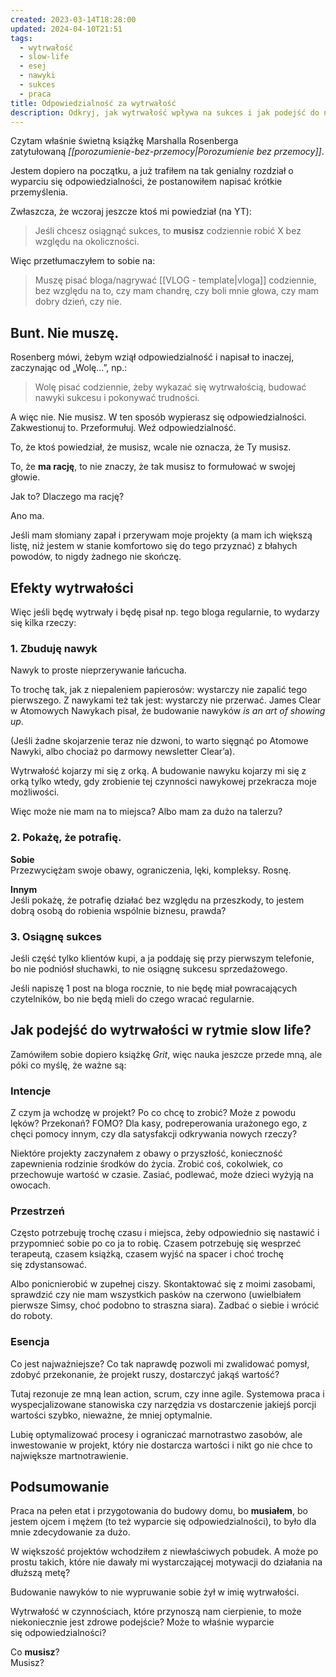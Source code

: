 ```yaml
---
created: 2023-03-14T18:28:00
updated: 2024-04-10T21:51
tags:
  - wytrwałość
  - slow-life
  - esej
  - nawyki
  - sukces
  - praca
title: Odpowiedzialność za wytrwałość
description: Odkryj, jak wytrwałość wpływa na sukces i jak podejść do niej w rytmie slow life. Dowiedz się, jak zbudować nawyki sukcesu i pokonać przeszkody na drodze do osiągnięcia celów.
---
```

Czytam właśnie świetną książkę Marshalla Rosenberga zatytułowaną _[[porozumienie-bez-przemocy|Porozumienie bez przemocy]]_.

Jestem dopiero na początku, a już trafiłem na tak genialny rozdział o wyparciu się odpowiedzialności, że postanowiłem napisać krótkie przemyślenia.

Zwłaszcza, że wczoraj jeszcze ktoś mi powiedział (na YT):

> Jeśli chcesz osiągnąć sukces, to **musisz** codziennie robić X bez względu na okoliczności.

Więc przetłumaczyłem to sobie na:

> Muszę pisać bloga/nagrywać [[VLOG - template|vloga]] codziennie, bez względu na to, czy mam chandrę, czy boli mnie głowa, czy mam dobry dzień, czy nie.

## Bunt. Nie muszę.

Rosenberg mówi, żebym wziął odpowiedzialność i napisał to inaczej, zaczynając od „Wolę…”, np.:

> Wolę pisać codziennie, żeby wykazać się wytrwałością, budować nawyki sukcesu i pokonywać trudności.

A więc nie. Nie musisz. W ten sposób wypierasz się odpowiedzialności. Zakwestionuj to. Przeformułuj. Weź odpowiedzialność.

To, że ktoś powiedział, że musisz, wcale nie oznacza, że Ty musisz.

To, że **ma rację**, to nie znaczy, że tak musisz to formułować w swojej głowie.

Jak to? Dlaczego ma rację?

Ano ma.

Jeśli mam słomiany zapał i przerywam moje projekty (a mam ich większą listę, niż jestem w stanie komfortowo się do tego przyznać) z błahych powodów, to nigdy żadnego nie skończę.

## Efekty wytrwałości

Więc jeśli będę wytrwały i będę pisał np. tego bloga regularnie, to wydarzy się kilka rzeczy:

### 1. Zbuduję nawyk

Nawyk to proste nieprzerywanie łańcucha.

To trochę tak, jak z niepaleniem papierosów: wystarczy nie zapalić tego pierwszego. Z nawykami też tak jest: wystarczy nie przerwać. James Clear w Atomowych Nawykach pisał, że budowanie nawyków _is an art of showing up_.

(Jeśli żadne skojarzenie teraz nie dzwoni, to warto sięgnąć po Atomowe Nawyki, albo chociaż po darmowy newsletter Clear’a).

Wytrwałość kojarzy mi się z orką. A budowanie nawyku kojarzy mi się z orką tylko wtedy, gdy zrobienie tej czynności nawykowej przekracza moje możliwości.

Więc może nie mam na to miejsca? Albo mam za dużo na talerzu?

### 2. Pokażę, że potrafię.

**Sobie**  
Przezwyciężam swoje obawy, ograniczenia, lęki, kompleksy. Rosnę.

**Innym**  
Jeśli pokażę, że potrafię działać bez względu na przeszkody, to jestem dobrą osobą do robienia wspólnie biznesu, prawda?

### 3. Osiągnę sukces

Jeśli część tylko klientów kupi, a ja poddaję się przy pierwszym telefonie, bo nie podniósł słuchawki, to nie osiągnę sukcesu sprzedażowego.

Jeśli napiszę 1 post na bloga rocznie, to nie będę miał powracających czytelników, bo nie będą mieli do czego wracać regularnie.

## Jak podejść do wytrwałości w rytmie slow life?

Zamówiłem sobie dopiero książkę _Grit_, więc nauka jeszcze przede mną, ale póki co myślę, że ważne są:

### Intencje

Z czym ja wchodzę w projekt? Po co chcę to zrobić? Może z powodu lęków? Przekonań? FOMO? Dla kasy, podreperowania urażonego ego, z chęci pomocy innym, czy dla satysfakcji odkrywania nowych rzeczy?

Niektóre projekty zaczynałem z obawy o przyszłość, konieczność zapewnienia rodzinie środków do życia. Zrobić coś, cokolwiek, co przechowuje wartość w czasie. Zasiać, podlewać, może dzieci wyżyją na owocach.

### Przestrzeń

Często potrzebuję trochę czasu i miejsca, żeby odpowiednio się nastawić i przypomnieć sobie po co ja to robię. Czasem potrzebuję się wesprzeć terapeutą, czasem książką, czasem wyjść na spacer i choć trochę się zdystansować.

Albo ponicnierobić w zupełnej ciszy. Skontaktować się z moimi zasobami, sprawdzić czy nie mam wszystkich pasków na czerwono (uwielbiałem pierwsze Simsy, choć podobno to straszna siara). Zadbać o siebie i wrócić do roboty.

### Esencja

Co jest najważniejsze? Co tak naprawdę pozwoli mi zwalidować pomysł, zdobyć przekonanie, że projekt ruszy, dostarczyć jakąś wartość?

Tutaj rezonuje ze mną lean action, scrum, czy inne agile. Systemowa praca i wyspecjalizowane stanowiska czy narzędzia vs dostarczenie jakiejś porcji wartości szybko, nieważne, że mniej optymalnie.

Lubię optymalizować procesy i ograniczać marnotrastwo zasobów, ale inwestowanie w projekt, który nie dostarcza wartości i nikt go nie chce to największe martnotrawienie.

## Podsumowanie

Praca na pełen etat i przygotowania do budowy domu, bo **musiałem**, bo jestem ojcem i mężem (to też wyparcie się odpowiedzialności), to było dla mnie zdecydowanie za dużo.

W większość projektów wchodziłem z niewłaściwych pobudek. A może po prostu takich, które nie dawały mi wystarczającej motywacji do działania na dłuższą metę?

Budowanie nawyków to nie wypruwanie sobie żył w imię wytrwałości.

Wytrwałość w czynnościach, które przynoszą nam cierpienie, to może niekoniecznie jest zdrowe podejście? Może to właśnie wyparcie się odpowiedzialności?

Co **musisz**?  
Musisz?